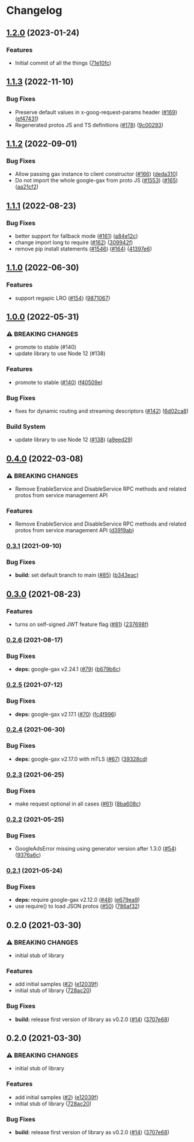 # Changelog

## [1.2.0](https://github.com/bcoe/google-cloud-node/compare/service-management-v1.1.3...service-management-v1.2.0) (2023-01-24)


### Features

* Initial commit of all the things ([71e10fc](https://github.com/bcoe/google-cloud-node/commit/71e10fc3162a30f97ade4d84d5e2ae4148c4d8c1))

## [1.1.3](https://github.com/googleapis/nodejs-service-management/compare/v1.1.2...v1.1.3) (2022-11-10)


### Bug Fixes

* Preserve default values in x-goog-request-params header ([#169](https://github.com/googleapis/nodejs-service-management/issues/169)) ([ef47431](https://github.com/googleapis/nodejs-service-management/commit/ef4743106afc35191647a626c8f3a8a08634ebd1))
* Regenerated protos JS and TS definitions ([#178](https://github.com/googleapis/nodejs-service-management/issues/178)) ([9c00293](https://github.com/googleapis/nodejs-service-management/commit/9c00293b6213b8ba0e2d56fd2208d90b60c38d0d))

## [1.1.2](https://github.com/googleapis/nodejs-service-management/compare/v1.1.1...v1.1.2) (2022-09-01)


### Bug Fixes

* Allow passing gax instance to client constructor ([#166](https://github.com/googleapis/nodejs-service-management/issues/166)) ([deda310](https://github.com/googleapis/nodejs-service-management/commit/deda3102c60ed95a03de5f4ae123c858d9af1cf4))
* Do not import the whole google-gax from proto JS ([#1553](https://github.com/googleapis/nodejs-service-management/issues/1553)) ([#165](https://github.com/googleapis/nodejs-service-management/issues/165)) ([aa21cf2](https://github.com/googleapis/nodejs-service-management/commit/aa21cf2c463c6410be8f9dc8906493dc78f131c1))

## [1.1.1](https://github.com/googleapis/nodejs-service-management/compare/v1.1.0...v1.1.1) (2022-08-23)


### Bug Fixes

* better support for fallback mode ([#161](https://github.com/googleapis/nodejs-service-management/issues/161)) ([a84e12c](https://github.com/googleapis/nodejs-service-management/commit/a84e12c4dd4edc5b8486f7b1d47ce109b1927099))
* change import long to require ([#162](https://github.com/googleapis/nodejs-service-management/issues/162)) ([309942f](https://github.com/googleapis/nodejs-service-management/commit/309942f977356bcaaf77a1ee439e5d4389f011ec))
* remove pip install statements ([#1546](https://github.com/googleapis/nodejs-service-management/issues/1546)) ([#164](https://github.com/googleapis/nodejs-service-management/issues/164)) ([41397e6](https://github.com/googleapis/nodejs-service-management/commit/41397e628dcbc33e54d1f052343df51d8ae8a771))

## [1.1.0](https://github.com/googleapis/nodejs-service-management/compare/v1.0.0...v1.1.0) (2022-06-30)


### Features

* support regapic LRO ([#154](https://github.com/googleapis/nodejs-service-management/issues/154)) ([9871067](https://github.com/googleapis/nodejs-service-management/commit/9871067a828e4ec332906f2013956f9b2ade2b00))

## [1.0.0](https://github.com/googleapis/nodejs-service-management/compare/v0.4.0...v1.0.0) (2022-05-31)


### ⚠ BREAKING CHANGES

* promote to stable (#140)
* update library to use Node 12 (#138)

### Features

* promote to stable ([#140](https://github.com/googleapis/nodejs-service-management/issues/140)) ([f40509e](https://github.com/googleapis/nodejs-service-management/commit/f40509ee35dbafff16e4300d2173be5c41abacf4))


### Bug Fixes

* fixes for dynamic routing and streaming descriptors ([#142](https://github.com/googleapis/nodejs-service-management/issues/142)) ([6d02ca8](https://github.com/googleapis/nodejs-service-management/commit/6d02ca800a29eb3b6383127efe43ad8e603992c3))


### Build System

* update library to use Node 12 ([#138](https://github.com/googleapis/nodejs-service-management/issues/138)) ([a9eed29](https://github.com/googleapis/nodejs-service-management/commit/a9eed29598c8b56d4c80161d0046be0db4430c66))

## [0.4.0](https://github.com/googleapis/nodejs-service-management/compare/v0.3.1...v0.4.0) (2022-03-08)


### ⚠ BREAKING CHANGES

* Remove EnableService and DisableService RPC methods and related protos from service management API

### Features

* Remove EnableService and DisableService RPC methods and related protos from service management API  ([d3919ab](https://github.com/googleapis/nodejs-service-management/commit/d3919abbf7ba458cc71e8038604f56d598571fe4))

### [0.3.1](https://www.github.com/googleapis/nodejs-service-management/compare/v0.3.0...v0.3.1) (2021-09-10)


### Bug Fixes

* **build:** set default branch to main ([#85](https://www.github.com/googleapis/nodejs-service-management/issues/85)) ([b343eac](https://www.github.com/googleapis/nodejs-service-management/commit/b343eaca04b4f651c737d8a84baa5a75a361c4b0))

## [0.3.0](https://www.github.com/googleapis/nodejs-service-management/compare/v0.2.6...v0.3.0) (2021-08-23)


### Features

* turns on self-signed JWT feature flag ([#81](https://www.github.com/googleapis/nodejs-service-management/issues/81)) ([237698f](https://www.github.com/googleapis/nodejs-service-management/commit/237698f72dfdd14e95d956a2e45f6db423e45e23))

### [0.2.6](https://www.github.com/googleapis/nodejs-service-management/compare/v0.2.5...v0.2.6) (2021-08-17)


### Bug Fixes

* **deps:** google-gax v2.24.1 ([#79](https://www.github.com/googleapis/nodejs-service-management/issues/79)) ([b679b6c](https://www.github.com/googleapis/nodejs-service-management/commit/b679b6c3dff457764698044b8b325a52922fbb46))

### [0.2.5](https://www.github.com/googleapis/nodejs-service-management/compare/v0.2.4...v0.2.5) (2021-07-12)


### Bug Fixes

* **deps:** google-gax v2.17.1 ([#70](https://www.github.com/googleapis/nodejs-service-management/issues/70)) ([fc4f996](https://www.github.com/googleapis/nodejs-service-management/commit/fc4f99666252f8f06f399438aedebb6e5502f2e9))

### [0.2.4](https://www.github.com/googleapis/nodejs-service-management/compare/v0.2.3...v0.2.4) (2021-06-30)


### Bug Fixes

* **deps:** google-gax v2.17.0 with mTLS ([#67](https://www.github.com/googleapis/nodejs-service-management/issues/67)) ([39328cd](https://www.github.com/googleapis/nodejs-service-management/commit/39328cdd1389ab2bddb1744bb8a77774e5a924c2))

### [0.2.3](https://www.github.com/googleapis/nodejs-service-management/compare/v0.2.2...v0.2.3) (2021-06-25)


### Bug Fixes

* make request optional in all cases ([#61](https://www.github.com/googleapis/nodejs-service-management/issues/61)) ([8ba608c](https://www.github.com/googleapis/nodejs-service-management/commit/8ba608caad06f54c0f4fb650b18948a1143440f4))

### [0.2.2](https://www.github.com/googleapis/nodejs-service-management/compare/v0.2.1...v0.2.2) (2021-05-25)


### Bug Fixes

* GoogleAdsError missing using generator version after 1.3.0 ([#54](https://www.github.com/googleapis/nodejs-service-management/issues/54)) ([9376a6c](https://www.github.com/googleapis/nodejs-service-management/commit/9376a6c9836b9460d512a8fbd32094cc4f5ccb85))

### [0.2.1](https://www.github.com/googleapis/nodejs-service-management/compare/v0.2.0...v0.2.1) (2021-05-24)


### Bug Fixes

* **deps:** require google-gax v2.12.0 ([#48](https://www.github.com/googleapis/nodejs-service-management/issues/48)) ([e679ea9](https://www.github.com/googleapis/nodejs-service-management/commit/e679ea9d735b9edd25913b990e3a0d037025c984))
* use require() to load JSON protos ([#50](https://www.github.com/googleapis/nodejs-service-management/issues/50)) ([786af32](https://www.github.com/googleapis/nodejs-service-management/commit/786af32612aed97ef4ec55b2d0b02932e351be38))

## 0.2.0 (2021-03-30)


### ⚠ BREAKING CHANGES

* initial stub of library

### Features

* add initial samples ([#2](https://www.github.com/googleapis/nodejs-service-management/issues/2)) ([e12039f](https://www.github.com/googleapis/nodejs-service-management/commit/e12039fff76d1d76692c7f87852c2e878c0f847f))
* initial stub of library ([728ac20](https://www.github.com/googleapis/nodejs-service-management/commit/728ac209c44ba39714fb8c8acb38a7c0163acd6c))


### Bug Fixes

* **build:** release first version of library as v0.2.0 ([#14](https://www.github.com/googleapis/nodejs-service-management/issues/14)) ([3707e68](https://www.github.com/googleapis/nodejs-service-management/commit/3707e680f7cd038ea4b6c7589a5846b8ce5fcc96))

## 0.2.0 (2021-03-30)


### ⚠ BREAKING CHANGES

* initial stub of library

### Features

* add initial samples ([#2](https://www.github.com/googleapis/nodejs-service-management/issues/2)) ([e12039f](https://www.github.com/googleapis/nodejs-service-management/commit/e12039fff76d1d76692c7f87852c2e878c0f847f))
* initial stub of library ([728ac20](https://www.github.com/googleapis/nodejs-service-management/commit/728ac209c44ba39714fb8c8acb38a7c0163acd6c))


### Bug Fixes

* **build:** release first version of library as v0.2.0 ([#14](https://www.github.com/googleapis/nodejs-service-management/issues/14)) ([3707e68](https://www.github.com/googleapis/nodejs-service-management/commit/3707e680f7cd038ea4b6c7589a5846b8ce5fcc96))
